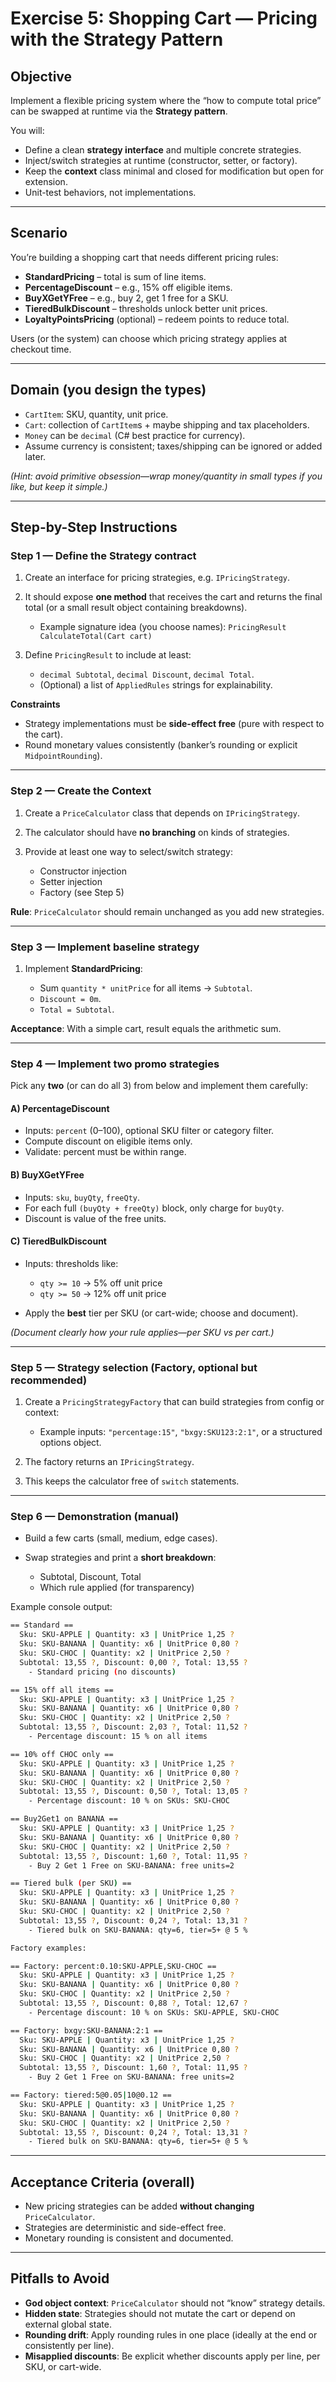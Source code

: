 # Exercise 5: Shopping Cart — Pricing with the Strategy Pattern

## Objective

Implement a flexible pricing system where the “how to compute total price” can be swapped at runtime via the **Strategy pattern**.

You will:

* Define a clean **strategy interface** and multiple concrete strategies.
* Inject/switch strategies at runtime (constructor, setter, or factory).
* Keep the **context** class minimal and closed for modification but open for extension.
* Unit-test behaviors, not implementations.

---

## Scenario

You’re building a shopping cart that needs different pricing rules:

* **StandardPricing** – total is sum of line items.
* **PercentageDiscount** – e.g., 15% off eligible items.
* **BuyXGetYFree** – e.g., buy 2, get 1 free for a SKU.
* **TieredBulkDiscount** – thresholds unlock better unit prices.
* **LoyaltyPointsPricing** (optional) – redeem points to reduce total.

Users (or the system) can choose which pricing strategy applies at checkout time.

---

## Domain (you design the types)

* `CartItem`: SKU, quantity, unit price.
* `Cart`: collection of `CartItem`s + maybe shipping and tax placeholders.
* `Money` can be `decimal` (C# best practice for currency).
* Assume currency is consistent; taxes/shipping can be ignored or added later.

*(Hint: avoid primitive obsession—wrap money/quantity in small types if you like, but keep it simple.)*

---

## Step-by-Step Instructions

### Step 1 — Define the Strategy contract

1. Create an interface for pricing strategies, e.g. `IPricingStrategy`.
2. It should expose **one method** that receives the cart and returns the final total (or a small result object containing breakdowns).

   * Example signature idea (you choose names):
     `PricingResult CalculateTotal(Cart cart)`
3. Define `PricingResult` to include at least:

   * `decimal Subtotal`, `decimal Discount`, `decimal Total`.
   * (Optional) a list of `AppliedRules` strings for explainability.

**Constraints**

* Strategy implementations must be **side-effect free** (pure with respect to the cart).
* Round monetary values consistently (banker’s rounding or explicit `MidpointRounding`).

---

### Step 2 — Create the Context

1. Create a `PriceCalculator` class that depends on `IPricingStrategy`.
2. The calculator should have **no branching** on kinds of strategies.
3. Provide at least one way to select/switch strategy:

   * Constructor injection
   * Setter injection
   * Factory (see Step 5)

**Rule**: `PriceCalculator` should remain unchanged as you add new strategies.

---

### Step 3 — Implement baseline strategy

1. Implement **StandardPricing**:

   * Sum `quantity * unitPrice` for all items → `Subtotal`.
   * `Discount = 0m`.
   * `Total = Subtotal`.

**Acceptance**: With a simple cart, result equals the arithmetic sum.

---

### Step 4 — Implement two promo strategies

Pick any **two** (or can do all 3) from below and implement them carefully:

#### A) PercentageDiscount

* Inputs: `percent` (0–100), optional SKU filter or category filter.
* Compute discount on eligible items only.
* Validate: percent must be within range.

#### B) BuyXGetYFree

* Inputs: `sku`, `buyQty`, `freeQty`.
* For each full `(buyQty + freeQty)` block, only charge for `buyQty`.
* Discount is value of the free units.

#### C) TieredBulkDiscount

* Inputs: thresholds like:

  * `qty >= 10` → 5% off unit price
  * `qty >= 50` → 12% off unit price
* Apply the **best** tier per SKU (or cart-wide; choose and document).

*(Document clearly how your rule applies—per SKU vs per cart.)*

---

### Step 5 — Strategy selection (Factory, optional but recommended)

1. Create a `PricingStrategyFactory` that can build strategies from config or context:

   * Example inputs: `"percentage:15"`, `"bxgy:SKU123:2:1"`, or a structured options object.
2. The factory returns an `IPricingStrategy`.
3. This keeps the calculator free of `switch` statements.

---

### Step 6 — Demonstration (manual)

* Build a few carts (small, medium, edge cases).
* Swap strategies and print a **short breakdown**:

  * Subtotal, Discount, Total
  * Which rule applied (for transparency)

Example console output:

```bash
== Standard ==
  Sku: SKU-APPLE | Quantity: x3 | UnitPrice 1,25 ?
  Sku: SKU-BANANA | Quantity: x6 | UnitPrice 0,80 ?
  Sku: SKU-CHOC | Quantity: x2 | UnitPrice 2,50 ?
  Subtotal: 13,55 ?, Discount: 0,00 ?, Total: 13,55 ?
    - Standard pricing (no discounts)

== 15% off all items ==
  Sku: SKU-APPLE | Quantity: x3 | UnitPrice 1,25 ?
  Sku: SKU-BANANA | Quantity: x6 | UnitPrice 0,80 ?
  Sku: SKU-CHOC | Quantity: x2 | UnitPrice 2,50 ?
  Subtotal: 13,55 ?, Discount: 2,03 ?, Total: 11,52 ?
    - Percentage discount: 15 % on all items

== 10% off CHOC only ==
  Sku: SKU-APPLE | Quantity: x3 | UnitPrice 1,25 ?
  Sku: SKU-BANANA | Quantity: x6 | UnitPrice 0,80 ?
  Sku: SKU-CHOC | Quantity: x2 | UnitPrice 2,50 ?
  Subtotal: 13,55 ?, Discount: 0,50 ?, Total: 13,05 ?
    - Percentage discount: 10 % on SKUs: SKU-CHOC

== Buy2Get1 on BANANA ==
  Sku: SKU-APPLE | Quantity: x3 | UnitPrice 1,25 ?
  Sku: SKU-BANANA | Quantity: x6 | UnitPrice 0,80 ?
  Sku: SKU-CHOC | Quantity: x2 | UnitPrice 2,50 ?
  Subtotal: 13,55 ?, Discount: 1,60 ?, Total: 11,95 ?
    - Buy 2 Get 1 Free on SKU-BANANA: free units=2

== Tiered bulk (per SKU) ==
  Sku: SKU-APPLE | Quantity: x3 | UnitPrice 1,25 ?
  Sku: SKU-BANANA | Quantity: x6 | UnitPrice 0,80 ?
  Sku: SKU-CHOC | Quantity: x2 | UnitPrice 2,50 ?
  Subtotal: 13,55 ?, Discount: 0,24 ?, Total: 13,31 ?
    - Tiered bulk on SKU-BANANA: qty=6, tier=5+ @ 5 %

Factory examples:

== Factory: percent:0.10:SKU-APPLE,SKU-CHOC ==
  Sku: SKU-APPLE | Quantity: x3 | UnitPrice 1,25 ?
  Sku: SKU-BANANA | Quantity: x6 | UnitPrice 0,80 ?
  Sku: SKU-CHOC | Quantity: x2 | UnitPrice 2,50 ?
  Subtotal: 13,55 ?, Discount: 0,88 ?, Total: 12,67 ?
    - Percentage discount: 10 % on SKUs: SKU-APPLE, SKU-CHOC

== Factory: bxgy:SKU-BANANA:2:1 ==
  Sku: SKU-APPLE | Quantity: x3 | UnitPrice 1,25 ?
  Sku: SKU-BANANA | Quantity: x6 | UnitPrice 0,80 ?
  Sku: SKU-CHOC | Quantity: x2 | UnitPrice 2,50 ?
  Subtotal: 13,55 ?, Discount: 1,60 ?, Total: 11,95 ?
    - Buy 2 Get 1 Free on SKU-BANANA: free units=2

== Factory: tiered:5@0.05|10@0.12 ==
  Sku: SKU-APPLE | Quantity: x3 | UnitPrice 1,25 ?
  Sku: SKU-BANANA | Quantity: x6 | UnitPrice 0,80 ?
  Sku: SKU-CHOC | Quantity: x2 | UnitPrice 2,50 ?
  Subtotal: 13,55 ?, Discount: 0,24 ?, Total: 13,31 ?
    - Tiered bulk on SKU-BANANA: qty=6, tier=5+ @ 5 %
```

---

## Acceptance Criteria (overall)

* New pricing strategies can be added **without changing** `PriceCalculator`.
* Strategies are deterministic and side-effect free.
* Monetary rounding is consistent and documented.

---

## Pitfalls to Avoid

* **God object context**: `PriceCalculator` should not “know” strategy details.
* **Hidden state**: Strategies should not mutate the cart or depend on external global state.
* **Rounding drift**: Apply rounding rules in one place (ideally at the end or consistently per line).
* **Misapplied discounts**: Be explicit whether discounts apply per line, per SKU, or cart-wide.
